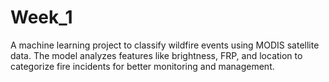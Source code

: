 # Week_1
A machine learning project to classify wildfire events using MODIS satellite data. The model analyzes features like brightness, FRP, and location to categorize fire incidents for better monitoring and management.
